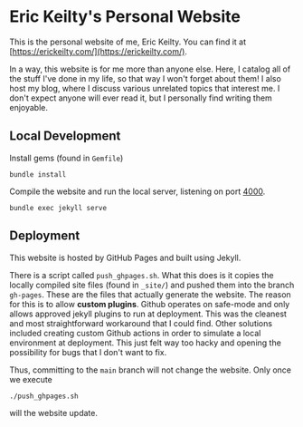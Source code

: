 # Eric Keilty's Personal Website

This is the personal website of me, Eric Keilty. You can find it at [https://erickeilty.com/](https://erickeilty.com/). 

In a way, this website is for me more than anyone else. Here, I catalog all of the stuff I've done in my life, so that way I won't forget about them! I also host my blog, where I discuss various unrelated topics that interest me. I don't expect anyone will ever read it, but I personally find writing them enjoyable.

## Local Development

Install gems (found in `Gemfile`)
```
bundle install
```

Compile the website and run the local server, listening on port [4000](http://127.0.0.1:4000/).
```
bundle exec jekyll serve
``` 

## Deployment

This website is hosted by GitHub Pages and built using Jekyll.

There is a script called `push_ghpages.sh`. What this does is it copies the locally compiled site files (found in `_site/`) and pushed them into the branch `gh-pages`. These are the files that actually generate the website. The reason for this is to allow **custom plugins**. Github operates on safe-mode and only allows approved jekyll plugins to run at deployment. This was the cleanest and most straightforward workaround that I could find. Other solutions included creating custom Github actions in order to simulate a local environment at deployment. This just felt way too hacky and opening the possibility for bugs that I don't want to fix.

Thus, committing to the `main` branch will not change the website. Only once we execute
```
./push_ghpages.sh
```
will the website update.